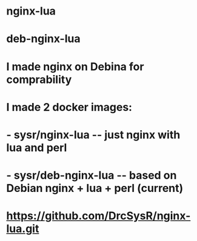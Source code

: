 # nginx-lua
# deb-nginx-lua
# I made nginx on Debina for comprability
# I made 2 docker images:
# - sysr/nginx-lua -- just nginx with lua and perl
# - sysr/deb-nginx-lua -- based on Debian nginx + lua + perl (current)
#  https://github.com/DrcSysR/nginx-lua.git